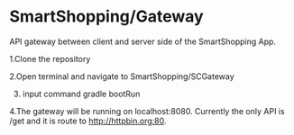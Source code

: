 # SmartShopping/Gateway
API gateway between client and server side of the SmartShopping App.

1.Clone the repository

2.Open terminal and navigate to SmartShopping/SCGateway

3. input command gradle bootRun

4.The gateway will be running on localhost:8080. Currently the only API is /get and it is route to http://httpbin.org:80.

